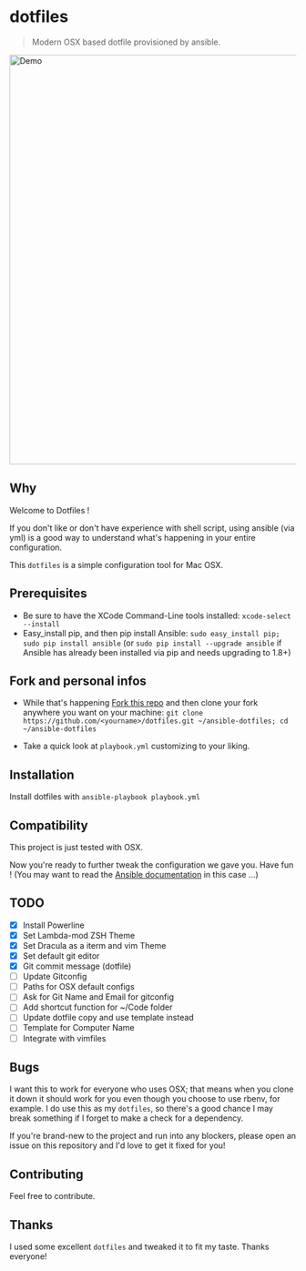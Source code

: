 # dotfiles

> Modern OSX based dotfile provisioned by ansible.

<img width="720" src="https://cloud.githubusercontent.com/assets/301291/10748612/1655d6c0-7c30-11e5-950e-4968f8825ff0.jpg" alt="Demo">


## Why

Welcome to Dotfiles !

If you don't like or don't have experience with shell script, using ansible (via yml) is a good way to understand what's happening in your entire configuration.

This `dotfiles` is a simple configuration tool for Mac OSX.

## Prerequisites

* Be sure to have the XCode Command-Line tools installed: `xcode-select --install`
* Easy_install pip, and then pip install Ansible: `sudo easy_install pip; sudo pip install ansible` (or `sudo pip install --upgrade ansible` if Ansible has already been installed via pip and needs upgrading to 1.8+)

## Fork and personal infos

* While that's happening [Fork this repo](https://github.com/pragmaticivan/dotfiles/fork) and then clone your fork anywhere you want on your machine: `git clone https://github.com/<yourname>/dotfiles.git ~/ansible-dotfiles; cd ~/ansible-dotfiles`

* Take a quick look at `playbook.yml` customizing to your liking.

## Installation

Install dotfiles with `ansible-playbook playbook.yml`

## Compatibility

This project is just tested with OSX.

Now you're ready to further tweak the configuration we gave you. Have fun ! (You may want to read the [Ansible documentation](http://docs.ansible.com/index.html) in this case ...)

## TODO

- [x] Install Powerline
- [x] Set Lambda-mod ZSH Theme
- [x] Set Dracula as a iterm and vim Theme
- [x] Set default git editor
- [x] Git commit message (dotfile)
- [ ] Update Gitconfig
- [ ] Paths for OSX default configs
- [ ] Ask for Git Name and Email for gitconfig
- [ ] Add shortcut function for ~/Code folder
- [ ] Update dotfile copy and use template instead
- [ ] Template for Computer Name
- [ ] Integrate with vimfiles

## Bugs

I want this to work for everyone who uses OSX; that means when you clone it down it should work for you even though you choose to use rbenv, for example. I do use this as my `dotfiles`, so there's a good chance I may break something if I forget to make a check for a dependency.

If you're brand-new to the project and run into any blockers, please open an issue on this repository and I'd love to get it fixed for you!

## Contributing

Feel free to contribute.

## Thanks
I used some excellent `dotfiles` and tweaked it to fit my taste. Thanks everyone!
